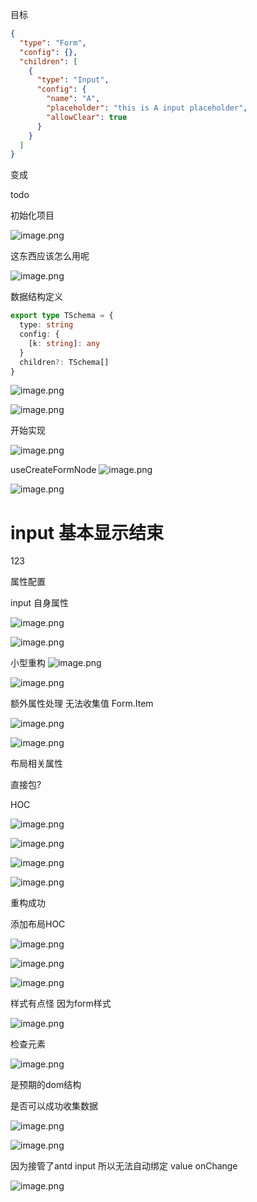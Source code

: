 目标
```json
{
  "type": "Form",
  "config": {},
  "children": [
    {
      "type": "Input",
      "config": {
        "name": "A",
        "placeholder": "this is A input placeholder",
        "allowClear": true
      }
    }
  ]
}
```
变成

todo




初始化项目


![image.png](https://p6-juejin.byteimg.com/tos-cn-i-k3u1fbpfcp/ffd41fb123d84ae8bc897bef45e1acd0~tplv-k3u1fbpfcp-watermark.image?)


这东西应该怎么用呢

![image.png](https://p9-juejin.byteimg.com/tos-cn-i-k3u1fbpfcp/5affc7406bae43bab43f15146a2b80c6~tplv-k3u1fbpfcp-watermark.image?)



数据结构定义
``` typescript
export type TSchema = {
  type: string
  config: {
    [k: string]: any
  }
  children?: TSchema[]
}
```

![image.png](https://p3-juejin.byteimg.com/tos-cn-i-k3u1fbpfcp/d7fb87e8323044868333ef1d6118ceeb~tplv-k3u1fbpfcp-watermark.image?)


![image.png](https://p3-juejin.byteimg.com/tos-cn-i-k3u1fbpfcp/bd43f0dadd974cda8a76802661840740~tplv-k3u1fbpfcp-watermark.image?)

开始实现


![image.png](https://p6-juejin.byteimg.com/tos-cn-i-k3u1fbpfcp/4c80342445da47789157f551a8a6e9fa~tplv-k3u1fbpfcp-watermark.image?)


useCreateFormNode
![image.png](https://p3-juejin.byteimg.com/tos-cn-i-k3u1fbpfcp/49b37de17d82479482cf88596ac7400d~tplv-k3u1fbpfcp-watermark.image?)

![image.png](https://p1-juejin.byteimg.com/tos-cn-i-k3u1fbpfcp/b13ada61b6f6457a87d34aca61192507~tplv-k3u1fbpfcp-watermark.image?)




input 基本显示结束
=============================================

123

属性配置

input 自身属性

![image.png](https://p1-juejin.byteimg.com/tos-cn-i-k3u1fbpfcp/4e08d06ad95e487d830f2cc0a84e4364~tplv-k3u1fbpfcp-watermark.image?)

![image.png](https://p9-juejin.byteimg.com/tos-cn-i-k3u1fbpfcp/79e3520fcd4a4243968d3dc532b8e73a~tplv-k3u1fbpfcp-watermark.image?)

小型重构
![image.png](https://p3-juejin.byteimg.com/tos-cn-i-k3u1fbpfcp/9c796fd71cc1436cb275fc2505451072~tplv-k3u1fbpfcp-watermark.image?)



![image.png](https://p9-juejin.byteimg.com/tos-cn-i-k3u1fbpfcp/7e314c5cdbc24c4fb759e37834a90851~tplv-k3u1fbpfcp-watermark.image?)


额外属性处理
无法收集值
Form.Item

![image.png](https://p9-juejin.byteimg.com/tos-cn-i-k3u1fbpfcp/ac6243d139f94ff4890021023dc3f48f~tplv-k3u1fbpfcp-watermark.image?)

![image.png](https://p9-juejin.byteimg.com/tos-cn-i-k3u1fbpfcp/67f90aea2821473abe922fde1ded587c~tplv-k3u1fbpfcp-watermark.image?)

布局相关属性

直接包?

HOC

![image.png](https://p9-juejin.byteimg.com/tos-cn-i-k3u1fbpfcp/460f2709f09442b2ac07b04ab9a473b5~tplv-k3u1fbpfcp-watermark.image?)


![image.png](https://p6-juejin.byteimg.com/tos-cn-i-k3u1fbpfcp/7cc154820cbd4294b81a8bd4cffb8cd1~tplv-k3u1fbpfcp-watermark.image?)


![image.png](https://p6-juejin.byteimg.com/tos-cn-i-k3u1fbpfcp/3346837de1bb4444976ac6945afa33b5~tplv-k3u1fbpfcp-watermark.image?)


![image.png](https://p3-juejin.byteimg.com/tos-cn-i-k3u1fbpfcp/a4ab13dac5184643ae1fba194bce6898~tplv-k3u1fbpfcp-watermark.image?)

重构成功

添加布局HOC

![image.png](https://p1-juejin.byteimg.com/tos-cn-i-k3u1fbpfcp/8ac3c1cd9eb643d592947a2b3f59b65c~tplv-k3u1fbpfcp-watermark.image?)

![image.png](https://p6-juejin.byteimg.com/tos-cn-i-k3u1fbpfcp/cf99bc0c1aa24c3b8d5248842610fe18~tplv-k3u1fbpfcp-watermark.image?)

![image.png](https://p1-juejin.byteimg.com/tos-cn-i-k3u1fbpfcp/ac4faa5edcad4a15a6eac5589fcd6dba~tplv-k3u1fbpfcp-watermark.image?)

样式有点怪 因为form样式

![image.png](https://p6-juejin.byteimg.com/tos-cn-i-k3u1fbpfcp/4511ac41ddb14598bf0ee2d633187754~tplv-k3u1fbpfcp-watermark.image?)

检查元素


![image.png](https://p1-juejin.byteimg.com/tos-cn-i-k3u1fbpfcp/1ea08fd589ad46eeb11f8b73e3bd9339~tplv-k3u1fbpfcp-watermark.image?)


是预期的dom结构

是否可以成功收集数据

![image.png](https://p9-juejin.byteimg.com/tos-cn-i-k3u1fbpfcp/66982949b05945cca4ed14f613aa227c~tplv-k3u1fbpfcp-watermark.image?)


![image.png](https://p3-juejin.byteimg.com/tos-cn-i-k3u1fbpfcp/1ae12797d68b46c4b9e6704995d93bbe~tplv-k3u1fbpfcp-watermark.image?)

因为接管了antd input 所以无法自动绑定 value onChange

![image.png](https://p9-juejin.byteimg.com/tos-cn-i-k3u1fbpfcp/c261f757f395420db55fa0181c4b1dd6~tplv-k3u1fbpfcp-watermark.image?)
